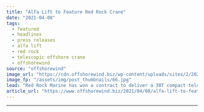 ```yaml
---
title: "Alfa Lift to Feature Red Rock Crane"
date: "2021-04-08"
tags: 
  - featured
  - headlines
  - press releases
  - alfa lift
  - red rock
  - telescopic offshore crane
  - offshorewind
source: "offshorewind"
image_url: "https://cdn.offshorewind.biz/wp-content/uploads/sites/2/2021/04/08154523/Alfa-Lift-to-Feature-Red-Rock-Crane.jpg"
image_fp: "/assets/img/post_thumbnails/66.jpg"
lead: "Red Rock Marine has won a contract to deliver a 30T compact telescopic offshore crane for"
article_url: "https://www.offshorewind.biz/2021/04/08/alfa-lift-to-feature-red-rock-crane/"
---
```


---
